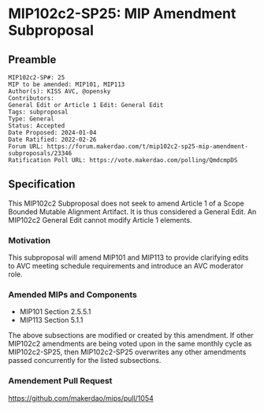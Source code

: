 # MIP102c2-SP25: MIP Amendment Subproposal

## Preamble

```
MIP102c2-SP#: 25
MIP to be amended: MIP101, MIP113
Author(s): KISS AVC, @opensky
Contributors:
General Edit or Article 1 Edit: General Edit
Tags: subproposal
Type: General
Status: Accepted
Date Proposed: 2024-01-04
Date Ratified: 2022-02-26
Forum URL: https://forum.makerdao.com/t/mip102c2-sp25-mip-amendment-subproposals/23346
Ratification Poll URL: https://vote.makerdao.com/polling/QmdcmpDS
```

## Specification

This MIP102c2 Subproposal does not seek to amend Article 1 of a Scope Bounded Mutable Alignment Artifact. It is thus considered a General Edit. An MIP102c2 General Edit cannot modify Article 1 elements.

### Motivation

This subproposal will amend MIP101 and MIP113 to provide clarifying edits to AVC meeting schedule requirements and introduce an AVC moderator role.

### Amended MIPs and Components

- MIP101 Section 2.5.5.1
- MIP113 Section 5.1.1

The above subsections are modified or created by this amendment. If other MIP102c2 amendments are being voted upon in the same monthly cycle as MIP102c2-SP25, then MIP102c2-SP25 overwrites any other amendments passed concurrently for the listed subsections.

### Amendement Pull Request

https://github.com/makerdao/mips/pull/1054